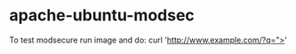 # apache-ubuntu-modsec
To test modsecure run image and do:
curl 'http://www.example.com/?q="><script>alert(1)</script>'
